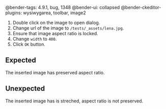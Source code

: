 @bender-tags: 4.9.1, bug, 1348
@bender-ui: collapsed
@bender-ckeditor-plugins: wysiwygarea, toolbar, image2

1. Double click on the image to open dialog.
2. Change url of the image to `/tests/_assets/lena.jpg`.
3. Ensure that image aspect ratio is locked.
4. Change `width` to `400`.
5. Click `OK` button.

## Expected

The inserted image has preserved aspect ratio.

## Unexpected

The inserted image has is streched, aspect ratio is not preserved.
